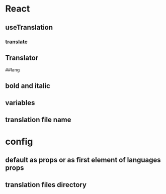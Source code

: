 # React

## useTranslation
### translate

## Translator

##lang

## bold and italic

## variables

## translation file name

# config
## default as props or as first element of languages props
## translation files directory
